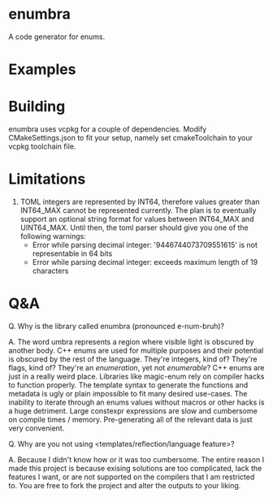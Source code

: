 # enumbra

A code generator for enums.

# Examples

# Building

enumbra uses vcpkg for a couple of dependencies. Modify CMakeSettings.json to fit your setup, namely set cmakeToolchain to your vcpkg toolchain file.

# Limitations

1. TOML integers are represented by INT64, therefore values greater than INT64_MAX cannot be represented currently. The plan is to eventually support an optional string format for values between INT64_MAX and UINT64_MAX. Until then, the toml parser should give you one of the following warnings:
	* Error while parsing decimal integer: '9446744073709551615' is not representable in 64 bits
	* Error while parsing decimal integer: exceeds maximum length of 19 characters

# Q&A

Q. Why is the library called enumbra (pronounced e-num-bruh)?

A. The word umbra represents a region where visible light is obscured by another body. C++ enums are used for multiple purposes and their potential is obscured by the rest of the language. They're integers, kind of? They're flags, kind of? They're an *enumeration*, yet not *enumerable*? C++ enums are just in a really weird place. Libraries like magic-enum rely on compiler hacks to function properly. The template syntax to generate the functions and metadata is ugly or plain impossible to fit many desired use-cases. The inability to iterate through an enums values without macros or other hacks is a huge detriment. Large constexpr expressions are slow and cumbersome on compile times / memory. Pre-generating all of the relevant data is just very convenient.

Q. Why are you not using <templates/reflection/language feature>?

A. Because I didn't know how or it was too cumbersome. The entire reason I made this project is because exising solutions are too complicated, lack the features I want, or are not supported on the compilers that I am restricted to. You are free to fork the project and alter the outputs to your liking.

